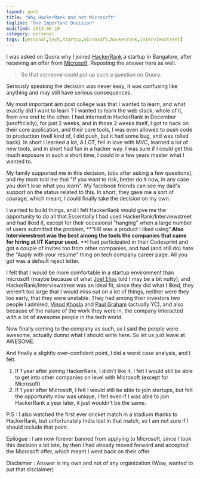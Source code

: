 ```yaml
---
layout: post
title: "Why HackerRank and not Microsoft"
tagline: "One Important Decision"
modified: 2013-06-10
category: personal
tags: [personal,tech,startup,microsoft,hackerrank,interviewstreet]
---
```

I was asked on Quora why I joined [HackerRank](http://hackerrank.com) a startup in Bangalore, after receiving an offer from [Microsoft](http://microsoft.com). Reposting the answer here as well.

> So that someone could put up such a question on Quora.

Seriously speaking the decision was never easy, it was confusing like anything and may still have serious consequences. 

My most important aim post college was that I wanted to learn, and what exactly did I want to learn ? I wanted to learn the web stack, whole of it, from one end to the other. I had interned in HackerRank in December (unofficially), for just 2 weeks, and in those 2 weeks itself, I got to hack on their core application, and their core tools, I was even allowed to push code to production (well kind of, I did push, but it had some bug, and was rolled back). In short I learned a lot, A LOT, fell in love with MVC, learned a lot of new tools, and in short had fun in a hacker way. I was sure if I could get this much exposure in such a short time, I could in a few years master what I wanted to. 

My family supported me in this decision, (obv after asking a few questions), and my mom told me that "If you want to risk, better do it now, in any case you don't lose what you learn". My facebook friends can see my dad's support on the status related to this. In short, they gave me a sort of courage, which meant, I could finally take the decision on my own. 

I wanted to build things, and I felt HackerRank would give me the opportunity to do all that.Essentially I had used HackerRank/Interviewstree<wbr />t and had liked it, except for their occasional "hanging" when a large number of users submitted the problem, **"HR was a product I liked using".**Also Interviewstreet was the best among the tools the companies that came for hiring at IIT Kanpur used.** **I had participated in their Codesprint and got a couple of invites too from other companies, and had (and still do) hate the "Apply with your resume" thing on tech company career page. All you got was a default reject letter. 

I felt that I would be more comfortable in a startup environment than microsoft (maybe because of what [Joel Elias](http://quora.com/Joel-Elias-1) told I may be a bit nutty), and HackerRank/Interviewstreet was an ideal fit, since they did what I liked, they weren't too large that I would miss out on a lot of things, neither were they too early, that they were unstable. They had among their investors two people I admired, [Vinod Khosla](http://quora.com/Vinod-Khosla-1) and [Paul Graham](http://quora.com/Paul-Graham) (actually YC), and also because of the nature of the work they were in, the company interacted with a lot of awesome people in the tech world. 

Now finally coming to the company as such, as I said the people were awesome, actually dunno what I should write here. So let us just leave at AWESOME. 

And finally a slightly over-confident point, I did a worst case analysis, and I felt. 

1.  If 1 year after joining HackerRank, I didn't like it, I felt I would still be able to get into other companies on level with Microsoft (except for Microsoft)
2.  If 1 year after Microsoft, I felt I would still be able to join startups, but felt the opportunity now was unique, I felt even if I was able to join HackerRank a year later, it just wouldn't be the same.

P.S : I also watched the first ever cricket match in a stadium thanks to HackerRank, but unfortunately India lost in that match, so I am not sure if I should include that point. 

Epilogue : 
I am now forever banned from applying to Microsoft, since I took this decision a bit late, by then I had already moved forward and accepted the Microsoft offer, which meant I went back on their offer. 

Disclaimer : Answer is my own and not of any organization (Wow, wanted to put that disclaimer)